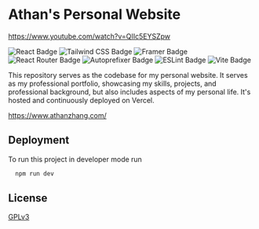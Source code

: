 
# Athan's Personal Website

https://www.youtube.com/watch?v=QIIc5EYSZpw

![React Badge](https://img.shields.io/badge/React-61DAFB?logo=react&logoColor=000&style=flat)
![Tailwind CSS Badge](https://img.shields.io/badge/Tailwind%20CSS-06B6D4?logo=tailwindcss&logoColor=fff&style=flat)
![Framer Badge](https://img.shields.io/badge/Framer_Motion-05F?logo=framer&logoColor=fff&style=flat)
![React Router Badge](https://img.shields.io/badge/React%20Router-CA4245?logo=reactrouter&logoColor=fff&style=flat)
![Autoprefixer Badge](https://img.shields.io/badge/Autoprefixer-DD3735?logo=autoprefixer&logoColor=fff&style=flat)
![ESLint Badge](https://img.shields.io/badge/ESLint-4B32C3?logo=eslint&logoColor=fff&style=flat)
![Vite Badge](https://img.shields.io/badge/Vite-646CFF?logo=vite&logoColor=fff&style=flat)

This repository serves as the codebase for my personal website. It serves as my professional portfolio, showcasing my skills, projects, and professional background, but also includes aspects of my personal life. It's hosted and continuously deployed on Vercel.

https://www.athanzhang.com/

## Deployment

To run this project in developer mode run

```bash
  npm run dev
```
## License

[GPLv3](https://choosealicense.com/licenses/gpl-3.0/)

